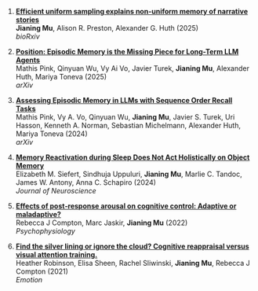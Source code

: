 1. [**Efficient uniform sampling explains non-uniform memory of narrative stories**](https://www.biorxiv.org/content/10.1101/2025.07.31.667952v1)  
  **Jianing Mu**, Alison R. Preston, Alexander G. Huth (2025)  
  *bioRxiv*

2. [**Position: Episodic Memory is the Missing Piece for Long-Term LLM Agents**](https://arxiv.org/abs/2502.06975)  
  Mathis Pink, Qinyuan Wu, Vy Ai Vo, Javier Turek, **Jianing Mu**, Alexander Huth, Mariya Toneva (2025)  
  *arXiv*

3. [**Assessing Episodic Memory in LLMs with Sequence Order Recall Tasks**](https://arxiv.org/abs/2410.08133)  
  Mathis Pink, Vy A. Vo, Qinyuan Wu, **Jianing Mu**, Javier S. Turek, Uri Hasson, Kenneth A. Norman, Sebastian Michelmann, Alexander Huth, Mariya Toneva (2024)  
  *arXiv*

4. [**Memory Reactivation during Sleep Does Not Act Holistically on Object Memory**](https://www.jneurosci.org/content/jneuro/44/24/e0022242024.full.pdf)  
  Elizabeth M. Siefert, Sindhuja Uppuluri, **Jianing Mu**, Marlie C. Tandoc, James W. Antony, Anna C. Schapiro (2024)  
  *Journal of Neuroscience*

5. [**Effects of post‐response arousal on cognitive control: Adaptive or maladaptive?**](https://onlinelibrary.wiley.com/doi/pdf/10.1111/psyp.13988)  
  Rebecca J Compton, Marc Jaskir, **Jianing Mu** (2022)  
  *Psychophysiology*
  
6. [**Find the silver lining or ignore the cloud? Cognitive reappraisal versus visual attention training.**](https://psycnet.apa.org/record/2021-72562-001)  
  Heather Robinson, Elisa Sheen, Rachel Sliwinski, **Jianing Mu**, Rebecca J Compton (2021)  
  *Emotion*